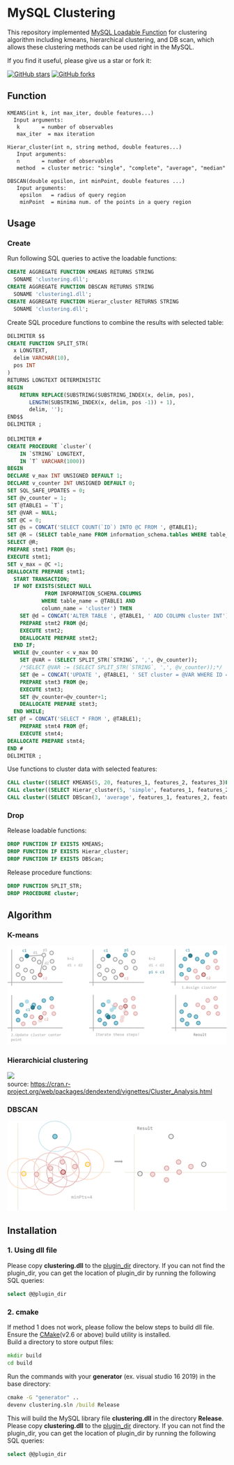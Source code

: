# MySQL Clustering
This repository implemented [MySQL Loadable Function](https://dev.mysql.com/doc/extending-mysql/8.0/en/adding-loadable-function.html) for clustering algorithm including kmeans, hierarchical clustering, and DB scan, which allows these clustering methods can be used right in the MySQL.

If you find it useful, please give us a star or fork it:

[![GitHub stars](https://img.shields.io/github/stars/curzon01/MySQL-clustering.svg?style=social&label=Star)](https://github.com/Dawson-ma/MySQL-clustering/stargazers) [![GitHub forks](https://img.shields.io/github/forks/curzon01/MySQL-clustering.svg?style=social&label=Fork)](https://github.com/Dawson-ma/MySQL-clustering/network)

## Function
```
KMEANS(int k, int max_iter, double features...)
  Input arguments:
   k       = number of observables
   max_iter  = max iteration
```
```
Hierar_cluster(int n, string method, double features...)
   Input arguments:
   n       = number of observables
   method  = cluster metric: "single", "complete", "average", "median"
```
```
DBSCAN(double epsilon, int minPoint, double features ...)
   Input arguments:
    epsilon   = radius of query region
    minPoint  = minima num. of the points in a query region
```

## Usage
### Create
Run following SQL queries to active the loadable functions:
```SQL
CREATE AGGREGATE FUNCTION KMEANS RETURNS STRING
  SONAME 'clustering.dll';
CREATE AGGREGATE FUNCTION DBSCAN RETURNS STRING
  SONAME 'clustering1.dll';
CREATE AGGREGATE FUNCTION Hierar_cluster RETURNS STRING
  SONAME 'clustering.dll';
```
Create SQL procedure functions to combine the results with selected table:
```SQL
DELIMITER $$
CREATE FUNCTION SPLIT_STR(
  x LONGTEXT,
  delim VARCHAR(10),
  pos INT
)
RETURNS LONGTEXT DETERMINISTIC
BEGIN 
    RETURN REPLACE(SUBSTRING(SUBSTRING_INDEX(x, delim, pos),
       LENGTH(SUBSTRING_INDEX(x, delim, pos -1)) + 1),
       delim, '');
END$$
DELIMITER ;

DELIMITER #
CREATE PROCEDURE `cluster`(
	IN `STRING` LONGTEXT,
    IN `T` VARCHAR(1000))
BEGIN
DECLARE v_max INT UNSIGNED DEFAULT 1;
DECLARE v_counter INT UNSIGNED DEFAULT 0;
SET SQL_SAFE_UPDATES = 0;
SET @v_counter = 1;
SET @TABLE1 = `T`;
SET @VAR = NULL;
SET @C = 0;
SET @s = CONCAT('SELECT COUNT(`ID`) INTO @C FROM ', @TABLE1); 
SET @R = (SELECT table_name FROM information_schema.tables WHERE table_name=`T`);
SELECT @R;
PREPARE stmt1 FROM @s; 
EXECUTE stmt1;
SET v_max = @C +1;
DEALLOCATE PREPARE stmt1;
  START TRANSACTION;
  IF NOT EXISTS(SELECT NULL
            FROM INFORMATION_SCHEMA.COLUMNS
           WHERE table_name = @TABLE1 AND
           column_name = 'cluster') THEN
	SET @d = CONCAT('ALTER TABLE ', @TABLE1, ' ADD COLUMN cluster INT');
    PREPARE stmt2 FROM @d; 
	EXECUTE stmt2;
    DEALLOCATE PREPARE stmt2;
  END IF;
  WHILE @v_counter < v_max DO
	SET @VAR = (SELECT SPLIT_STR(`STRING`, ',', @v_counter));
    /*SELECT @VAR := (SELECT SPLIT_STR(`STRING`, ',', @v_counter));*/
    SET @e = CONCAT('UPDATE ', @TABLE1, ' SET cluster = @VAR WHERE ID = @v_counter');
    PREPARE stmt3 FROM @e; 
	EXECUTE stmt3;
    SET @v_counter=@v_counter+1;
    DEALLOCATE PREPARE stmt3;
  END WHILE;
SET @f = CONCAT('SELECT * FROM ', @TABLE1);
    PREPARE stmt4 FROM @f; 
	EXECUTE stmt4;
DEALLOCATE PREPARE stmt4;
END #
DELIMITER ;
```
Use functions to cluster data with selected features:
```SQL
CALL cluster((SELECT KMEANS(5, 20, features_1, features_2, features_3)FROM table), 'table');
CALL cluster((SELECT Hierar_cluster(5, 'simple', features_1, features_2, features_3)FROM table), 'table');
CALL cluster((SELECT DBScan(3, 'average', features_1, features_2, features_3)FROM table), 'table');
```

### Drop
Release loadable functions:
```SQL
DROP FUNCTION IF EXISTS KMEANS;
DROP FUNCTION IF EXISTS Hierar_cluster;
DROP FUNCTION IF EXISTS DBScan;
```
Release procedure functions:
```SQL
DROP FUNCTION SPLIT_STR;
DROP PROCEDURE cluster;
```

## Algorithm
### K-means
![](https://github.com/Dawson-ma/MySQL-clustering/blob/main/img/kmeans.png)

### Hierarchicial clustering
![](https://upload.wikimedia.org/wikipedia/commons/thumb/1/12/Iris_dendrogram.png/800px-Iris_dendrogram.png)  
source: https://cran.r-project.org/web/packages/dendextend/vignettes/Cluster_Analysis.html

### DBSCAN
![](https://github.com/Dawson-ma/MySQL-clustering/blob/main/img/DBSCAN.png)


## Installation
### 1. Using dll file
Please copy **clustering.dll** to the [plugin_dir](https://dev.mysql.com/doc/refman/8.0/en/server-system-variables.html#sysvar_plugin_dir) directory.
If you can not find the plugin_dir, you can get the location of plugin_dir by running the following SQL queries:
```SQL
select @@plugin_dir
```

### 2. cmake
If method 1 does not work, please follow the below steps to build dll file.
Ensure the [CMake](http://www.cmake.org)(v2.6 or above) build utility is installed.  
Build a directory to store output files:
```cmd
mkdir build
cd build
```
Run the commands with your **generator** (ex. visual studio 16 2019) in the base directory:
```cmd
cmake -G "generator" ..
devenv clustering.sln /build Release
```
This will build the MySQL library file **clustering.dll** in the directory **Release**.
Please copy **clustering.dll** to the [plugin_dir](https://dev.mysql.com/doc/refman/8.0/en/server-system-variables.html#sysvar_plugin_dir) directory.
If you can not find the plugin_dir, you can get the location of plugin_dir by running the following SQL queries:
```SQL
select @@plugin_dir
```
